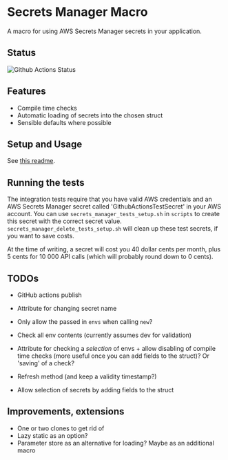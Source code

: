 # Secrets Manager Macro

A macro for using AWS Secrets Manager secrets in your application.

## Status

![Github Actions Status](https://github.com/VanOvermeire/secrets-manager-macro/actions/workflows/github-deploy.yml/badge.svg)

## Features

- Compile time checks
- Automatic loading of secrets into the chosen struct
- Sensible defaults where possible

## Setup and Usage

See [this readme](./secrets-manager-macro/README.md).

## Running the tests

The integration tests require that you have valid AWS credentials and an AWS Secrets Manager secret called 'GithubActionsTestSecret' in your AWS account.
You can use `secrets_manager_tests_setup.sh` in `scripts` to create this secret with the correct secret value. 
`secrets_manager_delete_tests_setup.sh` will clean up these test secrets, if you want to save costs.

At the time of writing, a secret will cost you 40 dollar cents per month, plus 5 cents for 10 000 API calls (which will probably round down to 0 cents).

## TODOs

- GitHub actions publish

- Attribute for changing secret name
- Only allow the passed in `envs` when calling `new`?
- Check all env contents (currently assumes dev for validation)
- Attribute for checking a *selection* of envs + allow disabling of compile time checks (more useful once you can add fields to the struct)? Or 'saving' of a check?
- Refresh method (and keep a validity timestamp?)
- Allow selection of secrets by adding fields to the struct

## Improvements, extensions

- One or two clones to get rid of
- Lazy static as an option?
- Parameter store as an alternative for loading? Maybe as an additional macro
